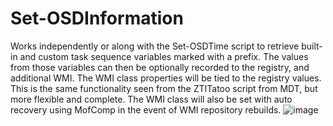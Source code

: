 # Set-OSDInformation
Works independently or along with the Set-OSDTime script to retrieve built-in and custom task sequence variables marked with a prefix. The values from those variables can then be optionally recorded to the registry, and additional WMI. The WMI class properties will be tied to the registry values. This is the same functionality seen from the ZTITatoo script from MDT, but more flexible and complete. The WMI class will also be set with auto recovery using MofComp in the event of WMI repository rebuilds. 
![image](https://user-images.githubusercontent.com/13382869/83370824-7c0afd80-a38e-11ea-9881-218908e56ca4.png)

